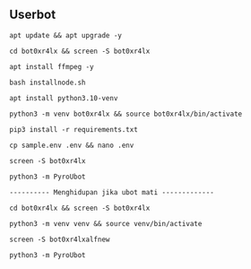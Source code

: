 ## Userbot
```
apt update && apt upgrade -y
```
```
cd bot0xr4lx && screen -S bot0xr4lx
```
```
apt install ffmpeg -y
```
```
bash installnode.sh
```
```
apt install python3.10-venv
```
```
python3 -m venv bot0xr4lx && source bot0xr4lx/bin/activate
```
```
pip3 install -r requirements.txt
```
```
cp sample.env .env && nano .env
```
```
screen -S bot0xr4lx
```
```
python3 -m PyroUbot
```
```
---------- Menghidupan jika ubot mati -------------
```
```
cd bot0xr4lx && screen -S bot0xr4lx
```
```
python3 -m venv venv && source venv/bin/activate
```
```
screen -S bot0xr4lxalfnew
```
```
python3 -m PyroUbot
```
